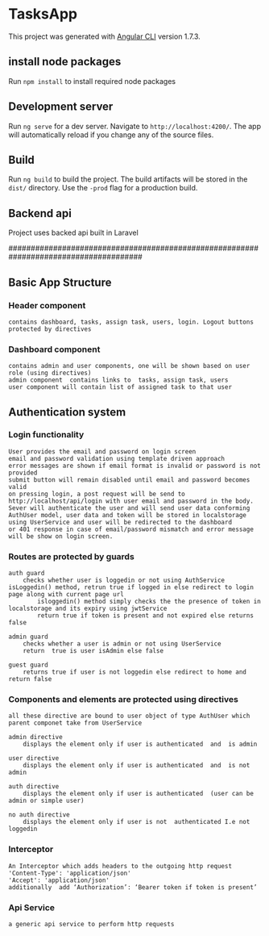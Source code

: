 # TasksApp

This project was generated with [Angular CLI](https://github.com/angular/angular-cli) version 1.7.3.

## install node packages

Run `npm install` to install required node packages

## Development server

Run `ng serve` for a dev server. Navigate to `http://localhost:4200/`. The app will automatically reload if you change any of the source files.

## Build

Run `ng build` to build the project. The build artifacts will be stored in the `dist/` directory. Use the `-prod` flag for a production build.


## Backend api

Project uses backed api built in Laravel


######################################################################################

## Basic App Structure

### Header component

    contains dashboard, tasks, assign task, users, login. Logout buttons protected by directives

### Dashboard component

    contains admin and user components, one will be shown based on user role (using directives)
    admin component  contains links to  tasks, assign task, users
    user component will contain list of assigned task to that user

## Authentication system

### Login functionality

    User provides the email and password on login screen
    email and password validation using template driven approach
    error messages are shown if email format is invalid or password is not provided
    submit button will remain disabled until email and password becomes valid
    on pressing login, a post request will be send to http://localhost/api/login with user email and password in the body.
    Sever will authenticate the user and will send user data conforming AuthUser model, user data and token will be stored in localstorage using UserService and user will be redirected to the dashboard
    or 401 response in case of email/password mismatch and error message will be show on login screen. 

### Routes are protected by guards
    auth guard
        checks whether user is loggedin or not using AuthService isLoggedin() method, retrun true if logged in else redirect to login page along with current page url
            isloggedin() method simply checks the the presence of token in localstorage and its expiry using jwtService
            return true if token is present and not expired else returns false

    admin guard
        checks whether a user is admin or not using UserService
        return  true is user isAdmin else false

    guest guard
        returns true if user is not loggedin else redirect to home and return false

### Components and elements are protected using directives
    all these directive are bound to user object of type AuthUser which parent componet take from UserService

    admin directive
        displays the element only if user is authenticated  and  is admin

    user directive
        displays the element only if user is authenticated  and  is not admin

    auth directive
        displays the element only if user is authenticated  (user can be admin or simple user)

    no auth directive
        displays the element only if user is not  authenticated I.e not loggedin

### Interceptor
    An Interceptor which adds headers to the outgoing http request
    'Content-Type': 'application/json'
    'Accept': 'application/json'
    additionally  add ‘Authorization’: ‘Bearer token if token is present’

### Api Service
    a generic api service to perform http requests